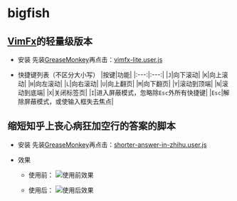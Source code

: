 # bigfish

## [VimFx][5]的轻量级版本

- 安装
    先装[GreaseMonkey][1]再点击：[vimfx-lite.user.js][6]

- 快捷键列表（不区分大小写）
    |按键|功能|
    |:---:|:---:|
    |`J`|向下滚动|
    |`K`|向上滚动|
    |`H`|向左滚动|
    |`L`|向右滚动|
    |`U`|向上翻页|
    |`M`|向下翻页|
    |`Y`|滚动到顶端|
    |`N`|滚动到底端|
    |`X`|关闭标签页|
    |`I`|进入屏蔽模式，忽略除`Esc`外所有快捷键|
    |`Esc`|解除屏蔽模式，或使输入框失去焦点|

## 缩短知乎上丧心病狂加空行的答案的脚本

- 安装
    先装[GreaseMonkey][1]再点击：[shorter-answer-in-zhihu.user.js][2]

- 效果
    + 使用前：
    ![使用前效果][3]

    + 使用后：
    ![使用后效果][4]


[1]: https://addons.mozilla.org/zh-CN/firefox/addon/greasemonkey/
[2]: https://github.com/redoc/bigfish/raw/master/fish/shorter-answer-in-zhihu.user.js
[3]: http://nogame.sinaapp.com/html/images/before.png
[4]: http://nogame.sinaapp.com/html/images/after.png
[5]: https://addons.mozilla.org/firefox/addon/vimfx
[6]: https://github.com/redoc/bigfish/raw/master/fish/vimfx-lite.user.js
